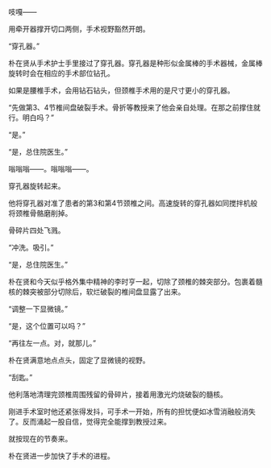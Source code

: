吱嘎——

用牵开器撑开切口两侧，手术视野豁然开朗。

“穿孔器。”

朴在贤从手术护士手里接过了穿孔器。穿孔器是种形似金属棒的手术器械，金属棒旋转时会在相应的手术部位钻孔。

如果是腰椎手术，会用钻石钻头，但颈椎手术用的是尺寸更小的穿孔器。

“先做第3、4节椎间盘破裂手术。骨折等教授来了他会亲自处理。在那之前撑住就行。明白吗？”

“是。”

“是，总住院医生。”

嗡嗡嗡——。嗡嗡嗡——。

穿孔器旋转起来。

他将穿孔器对准了患者的第3和第4节颈椎之间。高速旋转的穿孔器如同搅拌机般将颈椎骨骼磨削掉。

骨碎片四处飞溅。

“冲洗。吸引。”

“是，总住院医生。”

朴在贤和今天似乎格外集中精神的李时亨一起，切除了颈椎的棘突部分。包裹着髓核的棘突被部分切除后，软烂破裂的椎间盘显露了出来。

“调整一下显微镜。”

“是，这个位置可以吗？”

“再往左一点。对，就那儿。”

朴在贤满意地点点头，固定了显微镜的视野。

“刮匙。”

他利落地清理完颈椎周围残留的骨碎片，接着用激光灼烧破裂的髓核。

刚进手术室时他还紧张得发抖，可手术一开始，所有的担忧便如冰雪消融般消失了。反而涌起一股自信，觉得完全能撑到教授过来。

就按现在的节奏来。

朴在贤进一步加快了手术的进程。